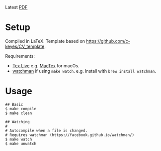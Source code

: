 Latest [PDF](./pdf/)

# Setup

Compiled in LaTeX.
Template based on https://github.com/c-keyes/CV_template.

Requirements:
- [Tex Live](https://www.tug.org/texlive/)
e.g. [MacTex](https://www.tug.org/mactex/) for macOs.
- [watchman](https://facebook.github.io/watchman/) if using `make watch`.
e.g. Install with `brew install watchman`.


# Usage
```
## Basic
$ make compile
$ make clean

## Watching
#
# Autocompile when a file is changed.
# Requires watchman (https://facebook.github.io/watchman/)
$ make watch
$ make unwatch
```
